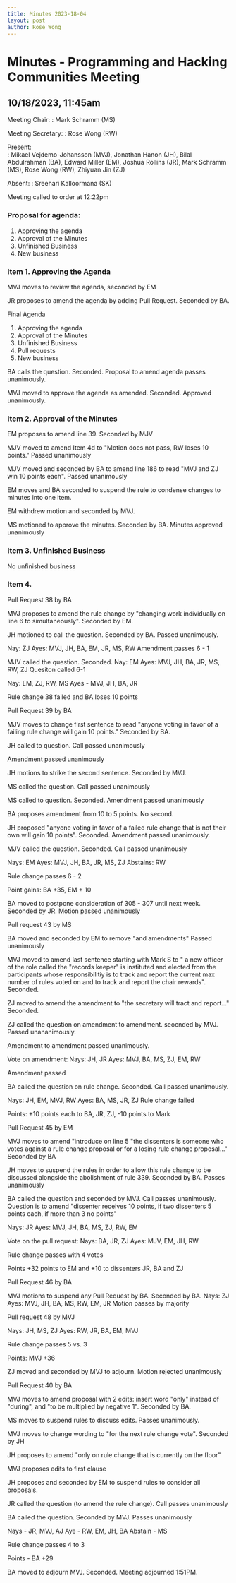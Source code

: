 ```yaml
---
title: Minutes 2023-18-04
layout: post
author: Rose Wong
---
```


# Minutes - Programming and Hacking Communities Meeting

## 10/18/2023, 11:45am

Meeting Chair:
: Mark Schramm (MS)

Meeting Secretary: 
: Rose Wong (RW)

Present:  
: Mikael Vejdemo-Johansson (MVJ), Jonathan Hanon (JH), Bilal Abdulrahman (BA), Edward Miller (EM), Joshua Rollins (JR), Mark Schramm (MS), Rose Wong (RW), Zhiyuan Jin (ZJ)

Absent: 
: Sreehari Kalloormana (SK)

Meeting called to order at 12:22pm

### Proposal for agenda:

1. Approving the agenda
2. Approval of the Minutes
3. Unfinished Business
4. New business

### Item 1. Approving the Agenda
MVJ moves to review the agenda, seconded by EM

JR proposes to amend the agenda by adding Pull Request. Seconded by BA.

Final Agenda
1. Approving the agenda
2. Approval of the Minutes
3. Unfinished Business
4. Pull requests
5. New business

BA calls the question. Seconded. Proposal to amend agenda passes unanimously.

MVJ moved to approve the agenda as amended. Seconded. Approved unanimously.


### Item 2. Approval of the Minutes
EM proposes to amend line 39. Seconded by MJV  

MJV moved to amend Item 4d to "Motion does not pass, RW loses 10 points." Passed unanimously

MJV moved and seconded by BA to amend line 186 to read "MVJ and ZJ win 10 points each". Passed unanimously

EM moves and BA seconded to suspend the rule to condense changes to minutes into one item.

EM withdrew motion and seconded by MVJ.

MS motioned to approve the minutes. Seconded by BA. Minutes approved unanimously

### Item 3. Unfinished Business
No unfinished business

### Item 4.  
Pull Request 38 by BA

MVJ proposes to amend the rule change by "changing work individually on line 6 to simultaneously". Seconded by EM.

JH motioned to call the question. Seconded by BA. Passed unanimously.

Nay: ZJ
Ayes: MVJ, JH, BA, EM, JR, MS, RW
Amendment passes 6 - 1

MJV called the question. Seconded.
Nay: EM
Ayes: MVJ, JH, BA, JR, MS, RW, ZJ
Quesiton called 6-1

Nay: EM, ZJ, RW, MS
Ayes - MVJ, JH, BA, JR

Rule change 38 failed and BA loses 10 points

Pull Request 39 by BA

MJV moves to change first sentence to read "anyone voting in favor of a failing rule change will gain 10 points." Seconded by BA.

JH called to question. Call passed unanimously

Amendment passed unanimously

JH motions to strike the second sentence. Seconded by MVJ.

MS called the question. Call passed unanimously

MS called to question. Seconded. Amendment passed unanimously

BA proposes amendment from 10 to 5 points. No second.

JH proposed "anyone voting in favor of a failed rule change that is not their own will gain 10 points". Seconded. Amendment passed unanimously.

MJV called the question. Seconded. Call passed unanimously

Nays: EM
Ayes: MVJ, JH, BA, JR, MS, ZJ
Abstains: RW 

Rule change passes 6 - 2

Point gains: BA +35, EM + 10

BA moved to postpone consideration of 305 - 307 until next week. Seconded by JR. Motion passed unanimously

Pull request 43 by MS

BA moved and seconded by EM to remove "and amendments" Passed unanimously

MVJ moved to amend last sentence starting with Mark S to " a new officer of the role called the "records keeper" is instituted and elected from the participants whose responsibilitiy is to track and report the current max number of rules voted on and to track and report the chair rewards". Seconded.

ZJ moved to amend the amendment to "the secretary will tract and report..." Seconded.

ZJ called the question on amendment to amendment. seocnded by MVJ. Passed unananimously.

Amendment to amendment passed unanimously.

Vote on amendment:
Nays: JH, JR
Ayes: MVJ, BA, MS, ZJ, EM, RW

Amendment passed 

BA called the question on rule change. Seconded. Call passed unanimously.

Nays: JH, EM, MVJ, RW
Ayes: BA, MS, JR, ZJ
Rule change failed

Points: +10 points each to BA, JR, ZJ,  -10 points to Mark


Pull Request 45 by EM

MVJ moves to amend "introduce on line 5 "the dissenters is someone who votes against a rule change proposal or for a losing rule change proposal..." Seconded by BA

JH moves to suspend the rules in order to allow this rule change to be discussed alongside the abolishment of rule 339. Seconded by BA.
Passes unanimously

BA called the question and seconded by MVJ. Call passes unanimously. Question is to amend "dissenter receives 10 points, if two dissenters 5 points each, if more than 3 no points"

Nays: JR
Ayes: MVJ, JH, BA, MS, ZJ, RW, EM

Vote on the pull request:
Nays: BA, JR, ZJ
Ayes: MJV, EM, JH, RW 

Rule change passes with 4 votes

Points +32 points to EM and +10 to dissenters JR, BA and ZJ


Pull Request 46 by BA

MVJ motions to suspend any Pull Request by BA. Seconded by BA. 
Nays: ZJ
Ayes: MVJ, JH, BA, MS, RW, EM, JR
Motion passes by majority

Pull request 48 by MVJ

Nays: JH, MS, ZJ
Ayes: RW, JR, BA, EM, MVJ 

Rule change passes 5 vs. 3

Points: MVJ +36

ZJ moved and seconded by MVJ to adjourn. Motion rejected unanimously

Pull Request 40 by BA

MVJ moves to amend proposal with 2 edits: insert word "only" instead of "during", and "to be multiplied by negative 1". Seconded by BA.

MS moves to suspend rules to discuss edits. Passes unanimously.

MVJ moves to change wording to "for the next rule change vote". Seconded by JH

JH proposes to amend "only on rule change that is currently on the floor"

MVJ proposes edits to first clause

JH proposes and seconded by EM to suspend rules to consider all proposals.

JR called the question (to amend the rule change). Call passes unanimously

BA called the question. Seconded by MVJ. Passes unanimously

Nays - JR, MVJ, AJ
Aye - RW, EM, JH, BA
Abstain - MS

Rule change passes 4 to 3 

Points - BA +29

BA moved to adjourn MVJ. Seconded.
Meeting adjourned 1:51PM.
